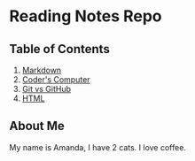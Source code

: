 # Reading Notes Repo

## Table of Contents

1. [Markdown](markdown)
2. [Coder's Computer](mycomputer)
3. [Git vs GitHub](day3)
4. [HTML](html)

## About Me

My name is Amanda, I have 2 cats. I love coffee.